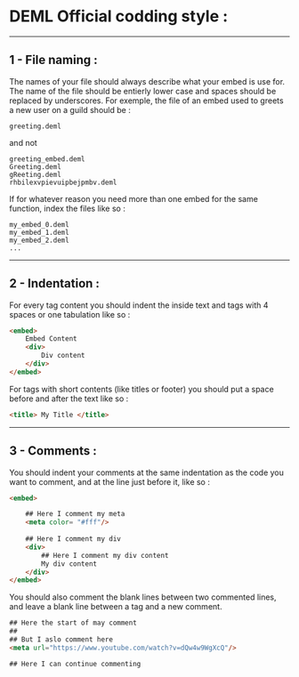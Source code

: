 # **DEML Official codding style :**

****
## **1 - File naming :**

The names of your file should always describe what your embed is use for. The name of the file should be entierly lower case and spaces should be replaced by underscores. For exemple, the file of an embed used to greets a new user on a guild should be :
```
greeting.deml
```
and not
```
greeting_embed.deml
Greeting.deml
gReeting.deml
rhbilexvpievuipbejpmbv.deml
```
If for whatever reason you need more than one embed for the same function, index the files like so :
```
my_embed_0.deml
my_embed_1.deml
my_embed_2.deml
...
```

****
## **2 - Indentation :**

For every tag content you should indent the inside text and tags with 4 spaces or one tabulation like so :

```html
<embed>
    Embed Content
    <div>
        Div content
    </div>
</embed>
```

For tags with short contents (like titles or footer) you should put a space before and after the text like so :
```html
<title> My Title </title>
```
****
## **3 - Comments :**

You should indent your comments at the same indentation as the code you want to comment, and at the line just before it, like so :
```html
<embed>

    ## Here I comment my meta
    <meta color= "#fff"/>
    
    ## Here I comment my div
    <div>
        ## Here I comment my div content
        My div content
    </div>
</embed>
```

You should also comment the blank lines between two commented lines, and leave a blank line between a tag and a new comment.
```html
## Here the start of may comment
##
## But I aslo comment here
<meta url="https://www.youtube.com/watch?v=dQw4w9WgXcQ"/>

## Here I can continue commenting
```
